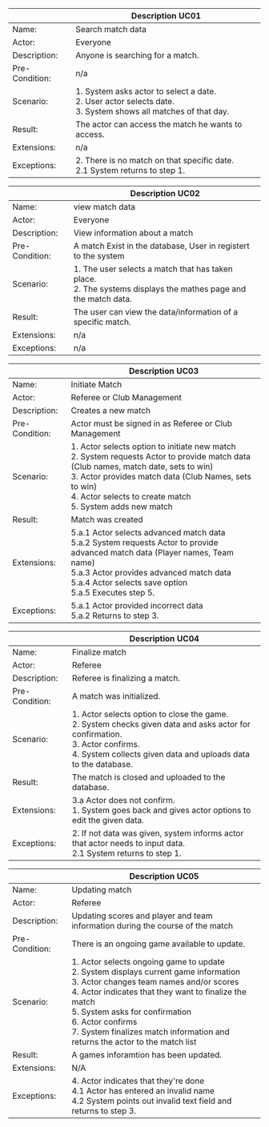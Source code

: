 
|                | Description UC01                                                 |
| -------------- | ------------------------------------------------------------ |
| Name:          | Search match data                                              |
| Actor:         | Everyone
| Description:   | Anyone is searching for a match.                                |
| Pre-Condition: | n/a                                   |
| Scenario:      | 1. System asks actor to select a date.<br />2. User actor selects date.<br />3. System shows all matches of that day.	|
| Result:        | The actor can access the match he wants to access.                  |
| Extensions:    | n/a
| Exceptions:    | 2. There is no match on that specific date. <br />2.1 System returns to step 1. |


|                 | Description UC02                                          
|-----------------|-------------------
| Name:           | view match data 
| Actor:          | Everyone
| Description:    | View information about a match
| Pre-Condition:  | A match Exist in the database, User in registert to the system
| Scenario:       | 1. The user selects a match that has taken place.</br>2. The systems displays the mathes page and the match data.
| Result:         | The user can view the data/information of a specific match. 
| Extensions:     | n/a
| Exceptions:     | n/a

|                 | Description UC03           |                               
|-----------------|-------------------|
| Name:           | Initiate Match |
| Actor:          | Referee or Club Management |
| Description:    | Creates a new match |
| Pre-Condition:  | Actor must be signed in as Referee or Club Management |
| Scenario:       | 1. Actor selects option to initiate new match  <br />2. System requests Actor to provide match data (Club names, match date, sets to win) <br />3. Actor provides match data (Club Names, sets to win) <br />4. Actor selects to create match <br />5. System adds new match |
| Result:         | Match was created |
| Extensions:     | 5.a.1 Actor selects advanced match data <br />5.a.2 System requests Actor to provide advanced match data (Player names, Team name) <br />5.a.3 Actor provides advanced match data <br />5.a.4 Actor selects save option <br />5.a.5 Executes step 5. |
| Exceptions:     | 5.a.1 Actor provided incorrect data <br />5.a.2 Returns to step 3. |

|                 | Description UC04                                          
|-----------------|-------------------
| Name:           | Finalize match
| Actor:          | Referee
| Description:    | Referee is finalizing a match.
| Pre-Condition:  | A match was initialized.
| Scenario:       | 1. Actor selects option to close the game. <br />2. System checks given data and asks actor for confirmation. <br />3. Actor confirms. <br />4. System collects given data and uploads data to the database.
| Result:         | The match is closed and uploaded to the database.
| Extensions:     | 3.a Actor does not confirm. <br />1. System goes back and gives actor options to edit the given data.
| Exceptions:     | 2. If not data was given, system informs actor that actor needs to input data. <br />2.1 System returns to step 1.

|                 | Description UC05                                          
|-----------------|-------------------
| Name:           | Updating match
| Actor:          | Referee
| Description:    | Updating scores and player and team information during the course of the match
| Pre-Condition:  | There is an ongoing game available to update.
| Scenario:       | 1. Actor selects ongoing game to update <br> 2. System displays current game information <br> 3. Actor changes team names and/or scores <br> 4. Actor indicates that they want to finalize the match <br> 5. System asks for confirmation <br> 6. Actor confirms <br> 7. System finalizes match information and returns the actor to the match list
| Result:         | A games inforamtion has been updated.
| Extensions:     | N/A
| Exceptions:     | 4. Actor indicates that they're done<br>4.1 Actor has entered an invalid name<br>4.2 System points out invalid text field and returns to step 3.

